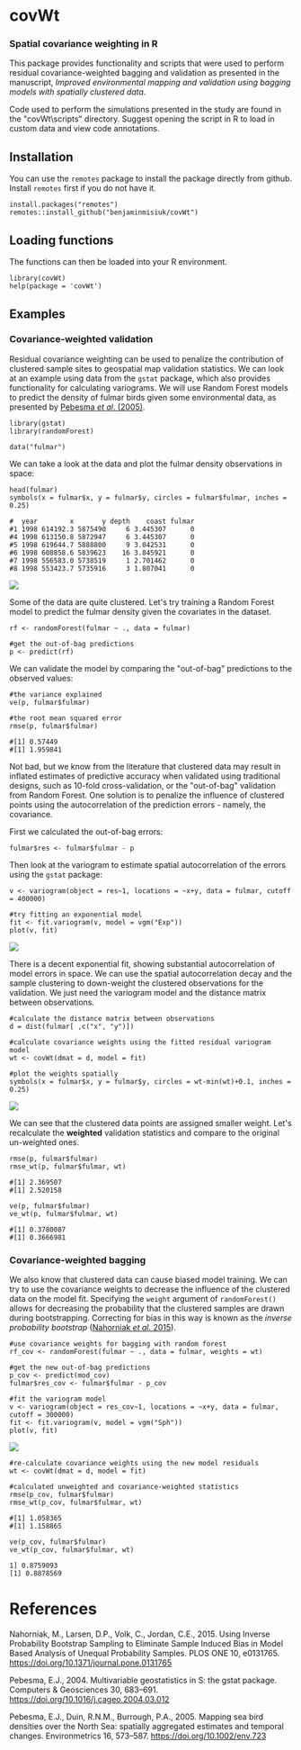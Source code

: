 # covWt
### Spatial covariance weighting in R

This package provides functionality and scripts that were used to perform residual covariance-weighted bagging and validation as presented in the manuscript, *Improved environmental mapping and validation using bagging models with spatially clustered data*. 

Code used to perform the simulations presented in the study are found in the "covWt\scripts" directory. Suggest opening the script in R to load in custom data and view code annotations.

## Installation
You can use the `remotes` package to install the package directly from github. Install `remotes` first if you do not have it. 

```
install.packages("remotes")
remotes::install_github("benjaminmisiuk/covWt")
```

## Loading functions
The functions can then be loaded into your R environment.

```
library(covWt)
help(package = 'covWt')
```

## Examples
### Covariance-weighted validation
Residual covariance weighting can be used to penalize the contribution of clustered sample sites to geospatial map validation statistics. We can look at an example using data from the `gstat` package, which also provides functionality for calculating variograms. We will use Random Forest models to predict the density of fulmar birds given some environmental data, as presented by [Pebesma _et al_. (2005)](https://doi.org/10.1002/env.723).
```
library(gstat)
library(randomForest)

data("fulmar")
```
We can take a look at the data and plot the fulmar density observations in space:
```
head(fulmar)
symbols(x = fulmar$x, y = fulmar$y, circles = fulmar$fulmar, inches = 0.25)
```
```
#  year        x       y depth    coast fulmar
#1 1998 614192.3 5875490     6 3.445307      0
#4 1998 613150.8 5872947     6 3.445307      0
#5 1998 619644.7 5888800     9 3.042531      0
#6 1998 608858.6 5839623    16 3.845921      0
#7 1998 556583.0 5738519     1 2.701462      0
#8 1998 553423.7 5735916     3 1.807041      0
```
![](images/obs.jpeg)

Some of the data are quite clustered. Let's try training a Random Forest model to predict the fulmar density given the covariates in the dataset.
```
rf <- randomForest(fulmar ~ ., data = fulmar)

#get the out-of-bag predictions
p <- predict(rf)
```
We can validate the model by comparing the "out-of-bag" predictions to the observed values:
```
#the variance explained
ve(p, fulmar$fulmar)

#the root mean squared error
rmse(p, fulmar$fulmar)
```
```
#[1] 0.57449
#[1] 1.959841
```
Not bad, but we know from the literature that clustered data may result in inflated estimates of predictive accuracy when validated using traditional designs, such as 10-fold cross-validation, or the "out-of-bag" validation from Random Forest. One solution is to penalize the influence of clustered points using the autocorrelation of the prediction errors - namely, the covariance.

First we calculated the out-of-bag errors:
```
fulmar$res <- fulmar$fulmar - p
```
Then look at the variogram to estimate spatial autocorrelation of the errors using the `gstat` package:
```
v <- variogram(object = res~1, locations = ~x+y, data = fulmar, cutoff = 400000)

#try fitting an exponential model
fit <- fit.variogram(v, model = vgm("Exp"))
plot(v, fit)
```
![](images/res_exp.jpeg)

There is a decent exponential fit, showing substantial autocorrelation of model errors in space. We can use the spatial autocorrelation decay and the sample clustering to down-weight the clustered observations for the validation. We just need the variogram model and the distance matrix between observations.
```
#calculate the distance matrix between observations
d = dist(fulmar[ ,c("x", "y")])

#calculate covariance weights using the fitted residual variogram model
wt <- covWt(dmat = d, model = fit)

#plot the weights spatially
symbols(x = fulmar$x, y = fulmar$y, circles = wt-min(wt)+0.1, inches = 0.25)
```
![](images/res_wt.jpeg)

We can see that the clustered data points are assigned smaller weight. Let's recalculate the **weighted** validation statistics and compare to the original un-weighted ones.
```
rmse(p, fulmar$fulmar)
rmse_wt(p, fulmar$fulmar, wt)
```
```
#[1] 2.369507
#[1] 2.520158
```
```
ve(p, fulmar$fulmar)
ve_wt(p, fulmar$fulmar, wt)
```
```
#[1] 0.3780087
#[1] 0.3666981
```
### Covariance-weighted bagging
We also know that clustered data can cause biased model training. We can try to use the covariance weights to decrease the influence of the clustered data on the model fit. Specifying the `weight` argument of `randomForest()` allows for decreasing the probability that the clustered samples are drawn during bootstrapping. Correcting for bias in this way is known as the _inverse probability bootstrap_ ([Nahorniak _et al_. 2015](https://journals.plos.org/plosone/article?id=10.1371/journal.pone.0131765)).
```
#use covariance weights for bagging with random forest
rf_cov <- randomForest(fulmar ~ ., data = fulmar, weights = wt)

#get the new out-of-bag predictions
p_cov <- predict(mod_cov)
fulmar$res_cov <- fulmar$fulmar - p_cov

#fit the variogram model
v <- variogram(object = res_cov~1, locations = ~x+y, data = fulmar, cutoff = 300000)
fit <- fit.variogram(v, model = vgm("Sph"))
plot(v, fit)
```
![](images/res_sph.jpeg)

```
#re-calculate covariance weights using the new model residuals
wt <- covWt(dmat = d, model = fit)

#calculated unweighted and covariance-weighted statistics
rmse(p_cov, fulmar$fulmar)
rmse_wt(p_cov, fulmar$fulmar, wt)
```
```
#[1] 1.058365
#[1] 1.158865
```
```
ve(p_cov, fulmar$fulmar)
ve_wt(p_cov, fulmar$fulmar, wt)
```
```
1] 0.8759093
[1] 0.8878569
```
# References
Nahorniak, M., Larsen, D.P., Volk, C., Jordan, C.E., 2015. Using Inverse Probability Bootstrap Sampling to Eliminate Sample Induced Bias in Model Based Analysis of Unequal Probability Samples. PLOS ONE 10, e0131765. https://doi.org/10.1371/journal.pone.0131765

Pebesma, E.J., 2004. Multivariable geostatistics in S: the gstat package. Computers & Geosciences 30, 683–691. https://doi.org/10.1016/j.cageo.2004.03.012

Pebesma, E.J., Duin, R.N.M., Burrough, P.A., 2005. Mapping sea bird densities over the North Sea: spatially aggregated estimates and temporal changes. Environmetrics 16, 573–587. https://doi.org/10.1002/env.723
